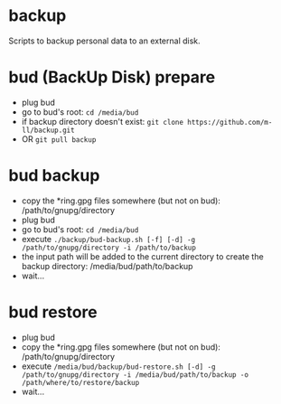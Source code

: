 # backup

Scripts to backup personal data to an external disk.

# bud (BackUp Disk) prepare

- plug bud
- go to bud's root: `cd /media/bud`
- if backup directory doesn't exist: `git clone https://github.com/m-ll/backup.git`
- OR `git pull backup`

# bud backup

- copy the \*ring.gpg files somewhere (but not on bud): /path/to/gnupg/directory
- plug bud
- go to bud's root: `cd /media/bud`
- execute `./backup/bud-backup.sh [-f] [-d] -g /path/to/gnupg/directory -i /path/to/backup`
- the input path will be added to the current directory to create the backup directory: /media/bud/path/to/backup
- wait...

# bud restore

- plug bud
- copy the \*ring.gpg files somewhere (but not on bud): /path/to/gnupg/directory
- execute `/media/bud/backup/bud-restore.sh [-d] -g /path/to/gnupg/directory -i /media/bud/path/to/backup -o /path/where/to/restore/backup`
- wait...

